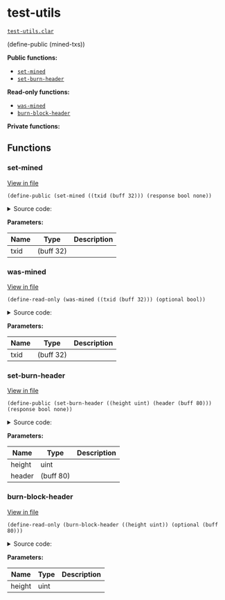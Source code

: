 
# test-utils

[`test-utils.clar`](../../contracts/test/test-utils.clar)

(define-public (mined-txs))

**Public functions:**

- [`set-mined`](#set-mined)
- [`set-burn-header`](#set-burn-header)

**Read-only functions:**

- [`was-mined`](#was-mined)
- [`burn-block-header`](#burn-block-header)

**Private functions:**



## Functions

### set-mined

[View in file](../../contracts/test/test-utils.clar#L4)

`(define-public (set-mined ((txid (buff 32))) (response bool none))`



<details>
  <summary>Source code:</summary>

```clarity
(define-public (set-mined (txid (buff 32)))
  (ok (map-insert mined-txs txid true))
)
```
</details>


**Parameters:**

| Name | Type | Description |
| --- | --- | --- |
| txid | (buff 32) |  |

### was-mined

[View in file](../../contracts/test/test-utils.clar#L8)

`(define-read-only (was-mined ((txid (buff 32))) (optional bool))`



<details>
  <summary>Source code:</summary>

```clarity
(define-read-only (was-mined (txid (buff 32)))
  (map-get? mined-txs txid)
)
```
</details>


**Parameters:**

| Name | Type | Description |
| --- | --- | --- |
| txid | (buff 32) |  |

### set-burn-header

[View in file](../../contracts/test/test-utils.clar#L14)

`(define-public (set-burn-header ((height uint) (header (buff 80))) (response bool none))`



<details>
  <summary>Source code:</summary>

```clarity
(define-public (set-burn-header (height uint) (header (buff 80)))
  (ok (map-insert burn-block-headers height header))
)
```
</details>


**Parameters:**

| Name | Type | Description |
| --- | --- | --- |
| height | uint |  |
| header | (buff 80) |  |

### burn-block-header

[View in file](../../contracts/test/test-utils.clar#L18)

`(define-read-only (burn-block-header ((height uint)) (optional (buff 80)))`



<details>
  <summary>Source code:</summary>

```clarity
(define-read-only (burn-block-header (height uint))
  (map-get? burn-block-headers height)
)
```
</details>


**Parameters:**

| Name | Type | Description |
| --- | --- | --- |
| height | uint |  |
